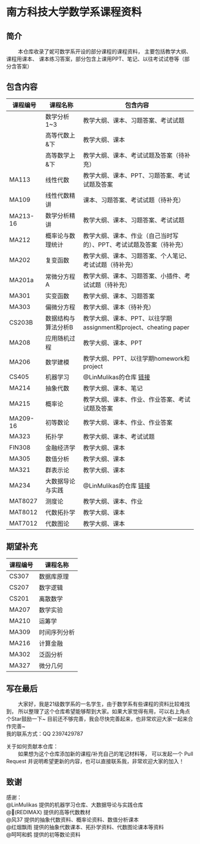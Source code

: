 # 南方科技大学数学系课程资料

## 简介
&nbsp;&nbsp;&nbsp;&nbsp;&nbsp;&nbsp;&nbsp;&nbsp;本仓库收录了妮可数学系开设的部分课程的课程资料，
主要包括教学大纲、课程用课本、 课本练习答案，部分包含上课用PPT、笔记、以往考试试卷等（部分含答案）

## 包含内容

| 课程编号     | 课程名称       | 包含内容                                                                                                     |
|----------|------------|----------------------------------------------------------------------------------------------------------|
|          | 数学分析1~3    | 教学大纲、课本、习题答案、考试试题                                                                                        |
|          | 高等代数上&下    | 教学大纲、课本                                                                                                  |
|          | 高等数学上&下    | 教学大纲、课本、考试试题及答案（待补充）                                                                                     |
| MA113    | 线性代数       | 教学大纲、课本、PPT、习题答案、考试试题及答案                                                                                 |
| MA109    | 线性代数精讲     | 课本、习题答案、考试试题（待补充）                                                                                        |
| MA213-16 | 数学分析精讲     | 教学大纲、课本、习题答案、考试试题                                                                                        |
| MA212    | 概率论与数理统计   | 教学大纲、课本、作业（自己当时写的）、PPT、考试试题及答案（待补充）                                                                      |
| MA202    | 复变函数       | 教学大纲、课本、习题答案、个人笔记、考试试题（待补充）                                                                              |
| MA201a   | 常微分方程A     | 教学大纲、课本、习题答案、小插件、考试试题（待补充）                                                                               |
| MA301    | 实变函数       | 教学大纲、课本、习题答案                                                                                             |
| MA303    | 偏微分方程      | 教学大纲、课本（待补充）                                                                                             |
| CS203B   | 数据结构与算法分析B | 教学大纲、课本、PPT、以往学期assignment和project、cheating paper                                                        |
| MA208    | 应用随机过程     | 教学大纲、课本、PPT                                                                                              |
| MA206    | 数学建模       | 教学大纲、PPT、以往学期homework和project                                                                            |
| CS405    | 机器学习       | @LinMulikas的仓库 [链接](https://github.com/LinMulikas/SUSTech-CS405-Machine-Learning)                        |
| MA214    | 抽象代数       | 教学大纲、课本、笔记                                                                                               |
| MA215    | 概率论        | 教学大纲、课本、作业、作业答案、考试试题及答案                                                                                  |
| MA209-16 | 初等数论       | 教学大纲、课本、作业、作业答案                                                                                          |
| MA323    | 拓扑学        | 教学大纲、课本、考试试题                                                                                             |
| FIN308   | 金融经济学      | 教学大纲、课本                                                                                                  |
| MA305    | 数值分析       | 教学大纲、课本                                                                                                  |
| MA321    | 群表示论       | 教学大纲、课本                                                                                                  |
| MA234    | 大数据导论与实践   | @LinMulikas的仓库 [链接](https://github.com/LinMulikas/SUSTech-MA234-Introduction-to-Big-Data-Public-Version) |
| MAT8027  | 测度论        | 教学大纲、课本、作业                                                                                               |
| MAT8012  | 代数拓扑学      | 教学大纲、课本                                                                                                  |
| MAT7012  | 代数图论       | 教学大纲、课本                                                                                                  |



## 期望补充
| 课程编号     | 课程名称                 |
|----------|----------------------|
| CS307    | 数据库原理                |           
| CS207    | 数字逻辑                 |           
| CS201    | 离散数学                 |           
| MA207    | 数学实验                 |           
| MA210    | 运筹学                  |           
| MA309    | 时间序列分析               |           
| MA216    | 计算金融                 | 
| MA302    | 泛函分析                 |            
| MA327    | 微分几何                 |

## 写在最后
&nbsp;&nbsp;&nbsp;&nbsp;&nbsp;&nbsp;&nbsp;&nbsp;大家好，我是21级数学系的一名学生，由于数学系有些课程的资料比较难找到，
所以整理了这个仓库希望能够帮到大家。如果大家觉得有用，可以右上角点个Star鼓励一下~
目前还不够完善，我会尽快完善起来，也非常欢迎大家一起来合作完善~ \
我的联系方式：QQ 2397429787

关于如何贡献本仓库：\
&nbsp;&nbsp;&nbsp;&nbsp;&nbsp;&nbsp;&nbsp;&nbsp;如果想为这个仓库添加新的课程/补充自己的笔记材料等，
可以发起一个 Pull Request 并说明希望更新的内容，也可以直接联系我，非常欢迎大家的加入！

## 致谢
感谢：\
@LinMulikas 提供的机器学习仓库、大数据导论与实践仓库 \
@🐬(REDIMAX) 提供的高等代数教材 \
@风37 提供的抽象代数资料、概率论资料、数值分析课本 \
@红烟飘雨 提供的抽象代数课本、拓扑学资料、代数图论课本等资料 \
@呵呵和鹤 提供的初等数论资料



    
